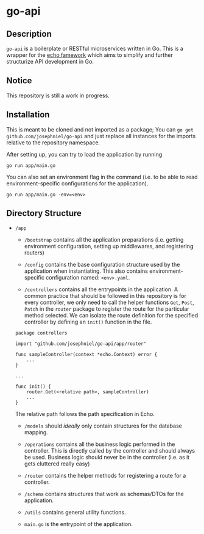 # go-api

## Description
`go-api` is a boilerplate or RESTful microservices written in Go. This is a wrapper for the [echo famework](https://github.com/labstack/echo) which aims to simplify and further structurize API development in Go.

## Notice
This repository is still a work in progress.

## Installation
This is meant to be cloned and not imported as a package; You can `go get github.com/josephniel/go-api` and just replace all instances for the imports relative to the repository namespace.

After setting up, you can try to load the application by running
```
go run app/main.go
```
You can also set an environment flag in the command (i.e. to be able to read environment-specific configurations for the application).
```
go run app/main.go -env=<env>
```

## Directory Structure
- `/app`
    - `/bootstrap` contains all the application preparations (i.e. getting environment configuration, setting up middlewares, and registering routers)

    - `/config` contains the base configuration structure used by the application when instantiating. This also contains environment-specific configuration named: `<env>.yaml`. 

    - `/controllers` contains all the entrypoints in the application. A common practice that should be followed in this repository is for every controller, we only need to call the helper functions `Get`, `Post`, `Patch` in the `router` package to register the route for the particular method selected. We can isolate the route definition for the specified controller by defining an `init()` function in the file.

    ```
    package controllers

    import "github.com/josephniel/go-api/app/router"

    func sampleController(context *echo.Context) error {
        ...
    }

    ...

    func init() {
        router.Get(<relative path>, sampleController)
        ...
    }
    ```
    The relative path follows the path specification in Echo.

    - `/models` should *ideally* only contain structures for the database mapping. 

    - `/operations` contains all the business logic performed in the controller. This is directly called by the controller and should always be used. Business logic should never be in the controller (i.e. as it gets cluttered really easy)

    - `/router` contains the helper methods for registering a route for a controller.

    - `/schema` contains structures that work as schemas/DTOs for the application.

    - `/utils` contains general utility functions.

    - `main.go` is the entrypoint of the application.
